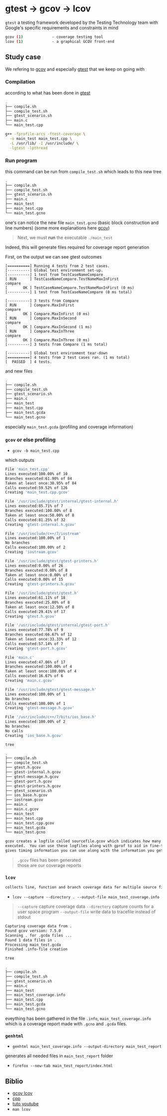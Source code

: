 # gtest -> gcov -> lcov 

`gtest` a testing framework developed by the Testing Technology team with Google's specific requirements and constraints in mind

```bash
gcov (1)             - coverage testing tool
lcov (1)             - a graphical GCOV front-end
```

## Study case

We refering to [gcov](https://github.com/doali/coding/blob/master/c/doc/gcov.md) and especially [gtest](https://github.com/doali/coding/blob/master/c/doc/gtest.md) that we keep on going with

### Compilation

according to what has been done in [gtest](https://github.com/doali/coding/blob/master/c/doc/gtest.md) 

```bash
.
├── compile.sh
├── compile_test.sh
├── gtest_scenario.sh
├── main.c
└── main_test.cpp
```

```bash
g++ -fprofile-arcs -ftest-coverage \
  -o main_test main_test.cpp \
  -L /usr/lib/ -I /usr/include/ \
  -lgtest -lpthread
```

### Run program

this command can be run from `compile_test.sh` which leads to this new tree

```bash
.
├── compile.sh
├── compile_test.sh
├── gtest_scenario.sh
├── main.c
├── main_test
├── main_test.cpp
└── main_test.gcno
```

one's can notice the new file `main_test.gcno` (basic block construction and line numbers) (some more explanations here [gcov](https://github.com/doali/coding/blob/master/c/doc/gcov.md))

> Next, we must **run** the executable `./main_test`

Indeed, this will generate files required for coverage report generation

First, on the output we can see gtest outcomes

```text
[==========] Running 4 tests from 2 test cases.
[----------] Global test environment set-up.
[----------] 1 test from TestCaseNameCompare
[ RUN      ] TestCaseNameCompare.TestNameMaxInFirst
compare
[       OK ] TestCaseNameCompare.TestNameMaxInFirst (0 ms)
[----------] 1 test from TestCaseNameCompare (0 ms total)

[----------] 3 tests from Compare
[ RUN      ] Compare.MaxInFirst
compare
[       OK ] Compare.MaxInFirst (0 ms)
[ RUN      ] Compare.MaxInSecond
compare
[       OK ] Compare.MaxInSecond (1 ms)
[ RUN      ] Compare.MaxInThree
compare
[       OK ] Compare.MaxInThree (0 ms)
[----------] 3 tests from Compare (1 ms total)

[----------] Global test environment tear-down
[==========] 4 tests from 2 test cases ran. (1 ms total)
[  PASSED  ] 4 tests.
```

and new files

```bash
.
├── compile.sh
├── compile_test.sh
├── gtest_scenario.sh
├── main.c
├── main_test
├── main_test.cpp
├── main_test.gcda
└── main_test.gcno
```

especially `main_test.gcda` (profiling and coverage information)

### `gcov` or else profiling

- `gcov -b main_test.cpp`

which outputs

```bash
File 'main_test.cpp'
Lines executed:100.00% of 10
Branches executed:61.90% of 84
Taken at least once:30.95% of 84
Calls executed:59.52% of 126
Creating 'main_test.cpp.gcov'

File '/usr/include/gtest/internal/gtest-internal.h'
Lines executed:85.71% of 7
Branches executed:100.00% of 8
Taken at least once:50.00% of 8
Calls executed:81.25% of 32
Creating 'gtest-internal.h.gcov'

File '/usr/include/c++/7/iostream'
Lines executed:100.00% of 1
No branches
Calls executed:100.00% of 2
Creating 'iostream.gcov'

File '/usr/include/gtest/gtest-printers.h'
Lines executed:0.00% of 26
Branches executed:0.00% of 8
Taken at least once:0.00% of 8
Calls executed:0.00% of 15
Creating 'gtest-printers.h.gcov'

File '/usr/include/gtest/gtest.h'
Lines executed:61.11% of 18
Branches executed:25.00% of 8
Taken at least once:12.50% of 8
Calls executed:29.41% of 17
Creating 'gtest.h.gcov'

File '/usr/include/gtest/internal/gtest-port.h'
Lines executed:77.78% of 9
Branches executed:66.67% of 12
Taken at least once:33.33% of 12
Calls executed:57.14% of 7
Creating 'gtest-port.h.gcov'

File 'main.c'
Lines executed:47.06% of 17
Branches executed:100.00% of 4
Taken at least once:100.00% of 4
Calls executed:16.67% of 6
Creating 'main.c.gcov'

File '/usr/include/gtest/gtest-message.h'
Lines executed:100.00% of 1
No branches
Calls executed:100.00% of 1
Creating 'gtest-message.h.gcov'

File '/usr/include/c++/7/bits/ios_base.h'
Lines executed:100.00% of 2
No branches
No calls
Creating 'ios_base.h.gcov'
```

```bash
tree
```

```bash
.
├── compile.sh
├── compile_test.sh
├── gtest.h.gcov
├── gtest-internal.h.gcov
├── gtest-message.h.gcov
├── gtest-port.h.gcov
├── gtest-printers.h.gcov
├── gtest_scenario.sh
├── ios_base.h.gcov
├── iostream.gcov
├── main.c
├── main.c.gcov
├── main_test
├── main_test.cpp
├── main_test.cpp.gcov
├── main_test.gcda
└── main_test.gcno
```

```bash
gcov creates a logfile called sourcefile.gcov which indicates how many times each line of a source file sourcefile.c has
executed.  You can use these logfiles along with gprof to aid in fine-tuning the performance of your programs.  gprof
gives timing information you can use along with the information you get from gcov.
```

> `.gcov` files has been generated \
> those are our coverage reports

### `lcov` 

```bash
collects line, function and branch coverage data for multiple source files and creates HTML pages containing the source code annotated with coverage information.
```

- `lcov --capture --directory . --output-file main_test_coverage.info`

> `--capture` capture coverage data
> `--directory` capture counts for a user space program
> `--output-file` write data to tracefile instead of stdout

```bash
Capturing coverage data from .
Found gcov version: 7.5.0
Scanning . for .gcda files ...
Found 1 data files in .
Processing main_test.gcda
Finished .info-file creation
```

```bash
tree
```

```bash
.
├── compile.sh
├── compile_test.sh
├── gtest_scenario.sh
├── main.c
├── main_test
├── main_test_coverage.info
├── main_test.cpp
├── main_test.gcda
└── main_test.gcno
```

eveything has been gathered in the file `.info`, `main_test_coverage.info` which is a coverage report made with `.gcno` and `.gcda` files.

### `genhtml`

- `genhtml main_test_coverage.info --output-directory main_test_report`

generates all needed files in `main_test_report` folder

- `firefox --new-tab main_test_report/index.html`

## Biblio

- [gcov lcov](https://www.youtube.com/watch?v=D9LXwfg_tqI)
- [cpp](https://www.youtube.com/watch?v=0Pdl0oIwCgw)
- [tuto youtube](https://www.youtube.com/watch?v=D9LXwfg_tqI)
- `man lcov`
